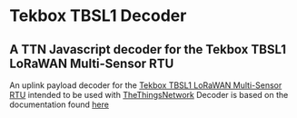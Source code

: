 # Tekbox TBSL1 Decoder
## A TTN Javascript decoder for the Tekbox TBSL1 LoRaWAN Multi-Sensor RTU

An uplink payload decoder for the [Tekbox TBSL1 LoRaWAN Multi-Sensor RTU](https://www.tekbox.com/product/tbsl1-multi-sensors-rtu/) intended to be used with [TheThingsNetwork](https://www.thethingsnetwork.org/)
Decoder is based on the documentation found [here](https://www.tekbox.com/product/TBSL1_-User_Manual.pdf)
